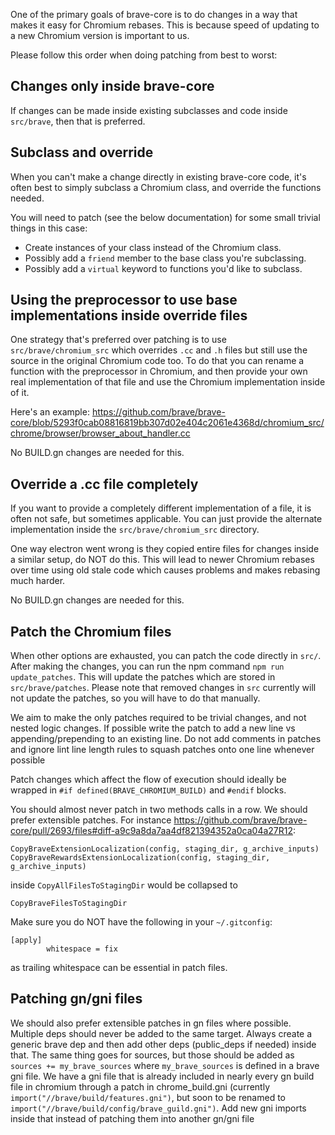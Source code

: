 One of the primary goals of brave-core is to do changes in a way that makes it easy for Chromium rebases. This is because speed of updating to a new Chromium version is important to us. 

Please follow this order when doing patching from best to worst:

## Changes only inside brave-core

If changes can be made inside existing subclasses and code inside `src/brave`, then that is preferred.

## Subclass and override

When you can't make a change directly in existing brave-core code, it's often best to simply subclass a Chromium class, and override the functions needed.

You will need to patch (see the below documentation) for some small trivial things in this case:
- Create instances of your class instead of the Chromium class.
- Possibly add a `friend` member to the base class you're subclassing.
- Possibly add a `virtual` keyword to functions you'd like to subclass.

## Using the preprocessor to use base implementations inside override files

One strategy that's preferred over patching is to use `src/brave/chromium_src` which overrides `.cc` and `.h` files but still use the source in the original Chromium code too.  To do that you can rename a function with the preprocessor in Chromium, and then provide your own real implementation of that file and use the Chromium implementation inside of it.

Here's an example:
https://github.com/brave/brave-core/blob/5293f0cab08816819bb307d02e404c2061e4368d/chromium_src/chrome/browser/browser_about_handler.cc

No BUILD.gn changes are needed for this.

## Override a .cc file completely

If you want to provide a completely different implementation of a file, it is often not safe, but sometimes applicable. You can just provide the alternate implementation inside the `src/brave/chromium_src` directory.

One way electron went wrong is they copied entire files for changes inside a similar setup, do NOT do this. This will lead to newer Chromium rebases over time using old stale code which causes problems and makes rebasing much harder.

No BUILD.gn changes are needed for this.

## Patch the Chromium files

When other options are exhausted, you can patch the code directly in `src/`. After making the changes, you can run the npm command `npm run update_patches`.   This will update the patches which are stored in  `src/brave/patches`.   Please note that removed changes in `src` currently will not update the patches, so you will have to do that manually. 

We aim to make the only patches required to be trivial changes, and not nested logic changes. If possible write the patch to add a new line vs appending/prepending to an existing line. Do not add comments in patches and ignore lint line length rules to squash patches onto one line whenever possible

Patch changes which affect the flow of execution should ideally be wrapped in `#if defined(BRAVE_CHROMIUM_BUILD)` and `#endif` blocks.

You should almost never patch in two methods calls in a row. We should prefer extensible patches. For instance https://github.com/brave/brave-core/pull/2693/files#diff-a9c9a8da7aa4df821394352a0ca04a27R12:
```
CopyBraveExtensionLocalization(config, staging_dir, g_archive_inputs)
CopyBraveRewardsExtensionLocalization(config, staging_dir, g_archive_inputs)
```
inside `CopyAllFilesToStagingDir` would be collapsed to
```
CopyBraveFilesToStagingDir
```

Make sure you do NOT have the following in your `~/.gitconfig`:

    [apply]
            whitespace = fix

as trailing whitespace can be essential in patch files.

## Patching gn/gni files
We should also prefer extensible patches in gn files where possible. Multiple deps should never be added to the same target. Always create a generic brave dep and then add other deps (public_deps if needed) inside that. The same thing goes for sources, but those should be added as `sources += my_brave_sources` where `my_brave_sources` is defined in a brave gni file. We have a gni file that is already included in nearly every gn build file in chromium through a patch in chrome_build.gni (currently `import("//brave/build/features.gni")`, but soon to be renamed to `import("//brave/build/config/brave_guild.gni")`. Add new gni imports inside that instead of patching them into another gn/gni file